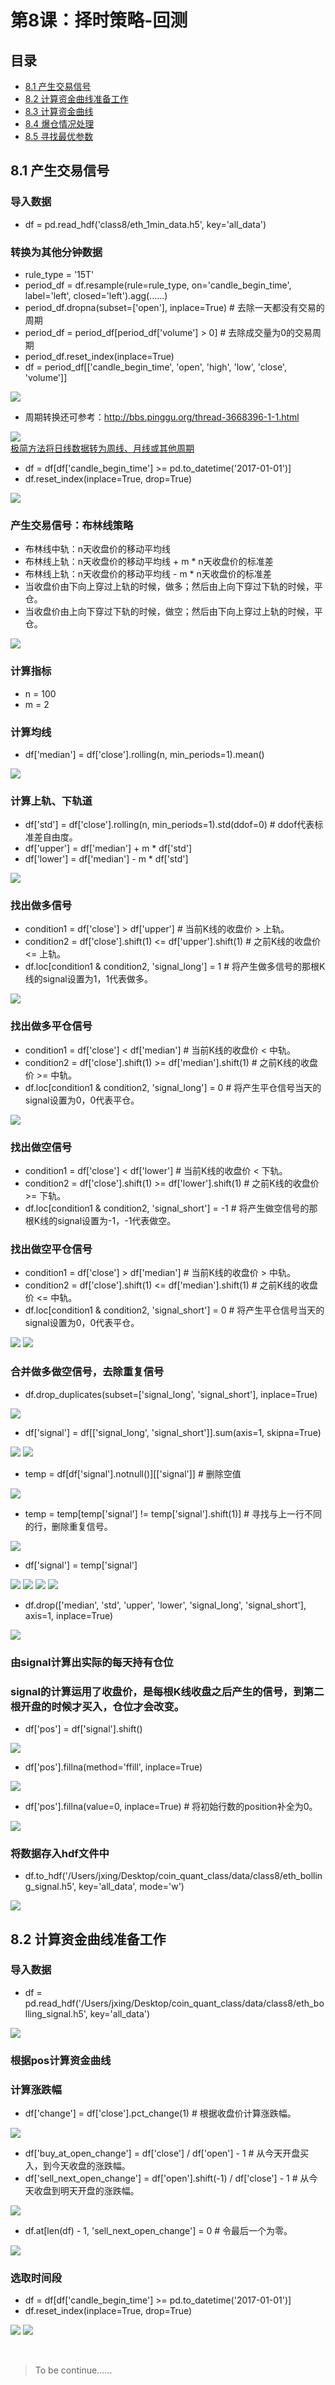 # 第8课：择时策略-回测
## 目录
* [8.1 产生交易信号](#81-产生交易信号)
* [8.2 计算资金曲线准备工作](#82-计算资金曲线准备工作)
* [8.3 计算资金曲线]()
* [8.4 爆仓情况处理]()
* [8.5 寻找最优参数]()

## 8.1 产生交易信号
### 导入数据
* df = pd.read_hdf('class8/eth_1min_data.h5', key='all_data')
### 转换为其他分钟数据
* rule_type = '15T'
* period_df = df.resample(rule=rule_type, on='candle_begin_time', label='left', closed='left').agg(……)
* period_df.dropna(subset=['open'], inplace=True)  # 去除一天都没有交易的周期
* period_df = period_df[period_df['volume'] > 0]  # 去除成交量为0的交易周期
* period_df.reset_index(inplace=True)
* df = period_df[['candle_begin_time', 'open', 'high', 'low', 'close', 'volume']]

![](https://img3.doubanio.com/view/photo/l/public/p2535187912.jpg)
* 周期转换还可参考：http://bbs.pinggu.org/thread-3668396-1-1.html

![](https://img3.doubanio.com/view/photo/l/public/p2542084203.jpg)
<br>
[极简方法将日线数据转为周线、月线或其他周期](极简方法将日线数据转为周线、月线或其他周期.py)
* df = df[df['candle_begin_time'] >= pd.to_datetime('2017-01-01')]
* df.reset_index(inplace=True, drop=True)

![](https://img3.doubanio.com/view/photo/l/public/p2535187851.jpg)
### 产生交易信号：布林线策略
* 布林线中轨：n天收盘价的移动平均线
* 布林线上轨：n天收盘价的移动平均线 + m * n天收盘价的标准差
* 布林线上轨：n天收盘价的移动平均线 - m * n天收盘价的标准差
* 当收盘价由下向上穿过上轨的时候，做多；然后由上向下穿过下轨的时候，平仓。
* 当收盘价由上向下穿过下轨的时候，做空；然后由下向上穿过上轨的时候，平仓。

![](https://img3.doubanio.com/view/photo/l/public/p2535257823.jpg)
### 计算指标
* n = 100
* m = 2
### 计算均线
* df['median'] = df['close'].rolling(n, min_periods=1).mean()

![](https://img3.doubanio.com/view/photo/l/public/p2535257855.jpg)
### 计算上轨、下轨道
* df['std'] = df['close'].rolling(n, min_periods=1).std(ddof=0)  # ddof代表标准差自由度。
* df['upper'] = df['median'] + m * df['std']
* df['lower'] = df['median'] - m * df['std']

![](https://img1.doubanio.com/view/photo/l/public/p2535257899.jpg)
### 找出做多信号
* condition1 = df['close'] > df['upper']  # 当前K线的收盘价 > 上轨。
* condition2 = df['close'].shift(1) <= df['upper'].shift(1)  # 之前K线的收盘价 <= 上轨。
* df.loc[condition1 & condition2, 'signal_long'] = 1  # 将产生做多信号的那根K线的signal设置为1，1代表做多。

![](https://img1.doubanio.com/view/photo/l/public/p2535704189.jpg)
### 找出做多平仓信号
* condition1 = df['close'] < df['median']  # 当前K线的收盘价 < 中轨。
* condition2 = df['close'].shift(1) >= df['median'].shift(1)  # 之前K线的收盘价 >= 中轨。
* df.loc[condition1 & condition2, 'signal_long'] = 0  # 将产生平仓信号当天的signal设置为0，0代表平仓。

![](https://img3.doubanio.com/view/photo/l/public/p2535704180.jpg)
### 找出做空信号
* condition1 = df['close'] < df['lower']  # 当前K线的收盘价 < 下轨。
* condition2 = df['close'].shift(1) >= df['lower'].shift(1)  # 之前K线的收盘价 >= 下轨。
* df.loc[condition1 & condition2, 'signal_short'] = -1  # 将产生做空信号的那根K线的signal设置为-1，-1代表做空。
### 找出做空平仓信号
* condition1 = df['close'] > df['median']  # 当前K线的收盘价 > 中轨。
* condition2 = df['close'].shift(1) <= df['median'].shift(1)  # 之前K线的收盘价 <= 中轨。
* df.loc[condition1 & condition2, 'signal_short'] = 0  # 将产生平仓信号当天的signal设置为0，0代表平仓。

![](https://img1.doubanio.com/view/photo/l/public/p2535704187.jpg)
![](https://img3.doubanio.com/view/photo/l/public/p2535704176.webp)
### 合并做多做空信号，去除重复信号
* df.drop_duplicates(subset=['signal_long', 'signal_short'], inplace=True)

![](https://img3.doubanio.com/view/photo/l/public/p2535704183.jpg)
* df['signal'] = df[['signal_long', 'signal_short']].sum(axis=1, skipna=True)

![](https://img1.doubanio.com/view/photo/l/public/p2535704177.jpg)
![](https://img3.doubanio.com/view/photo/l/public/p2535704184.jpg)
* temp = df[df['signal'].notnull()][['signal']]  # 删除空值

![](https://img3.doubanio.com/view/photo/l/public/p2535704185.jpg)
* temp = temp[temp['signal'] != temp['signal'].shift(1)]  # 寻找与上一行不同的行，删除重复信号。

![](https://img3.doubanio.com/view/photo/l/public/p2535704174.jpg)

* df['signal'] = temp['signal']

![](https://img3.doubanio.com/view/photo/l/public/p2535705960.jpg)
![](https://img3.doubanio.com/view/photo/l/public/p2535705973.jpg)
![](https://img3.doubanio.com/view/photo/l/public/p2535705952.jpg)
![](https://img1.doubanio.com/view/photo/l/public/p2535705979.jpg)
* df.drop(['median', 'std', 'upper', 'lower', 'signal_long', 'signal_short'], axis=1, inplace=True)

![](https://img1.doubanio.com/view/photo/l/public/p2535705969.jpg)
### 由signal计算出实际的每天持有仓位
### signal的计算运用了收盘价，是每根K线收盘之后产生的信号，到第二根开盘的时候才买入，仓位才会改变。
* df['pos'] = df['signal'].shift()

![](https://img1.doubanio.com/view/photo/l/public/p2535705977.jpg)
* df['pos'].fillna(method='ffill', inplace=True)

![](https://img3.doubanio.com/view/photo/l/public/p2535705961.jpg)
* df['pos'].fillna(value=0, inplace=True)  # 将初始行数的position补全为0。

![](https://img3.doubanio.com/view/photo/l/public/p2535705964.jpg)
### 将数据存入hdf文件中
* df.to_hdf('/Users/jxing/Desktop/coin_quant_class/data/class8/eth_bolling_signal.h5', key='all_data', mode='w')

![](https://img1.doubanio.com/view/photo/l/public/p2535705967.jpg)
## 8.2 计算资金曲线准备工作
### 导入数据
* df = pd.read_hdf('/Users/jxing/Desktop/coin_quant_class/data/class8/eth_bolling_signal.h5', key='all_data')

![](https://img3.doubanio.com/view/photo/l/public/p2535719966.jpg)
### 根据pos计算资金曲线
### 计算涨跌幅
* df['change'] = df['close'].pct_change(1)  # 根据收盘价计算涨跌幅。

![](https://img3.doubanio.com/view/photo/l/public/p2535719963.jpg)
* df['buy_at_open_change'] = df['close'] / df['open'] - 1  # 从今天开盘买入，到今天收盘的涨跌幅。
* df['sell_next_open_change'] = df['open'].shift(-1) / df['close'] - 1  # 从今天收盘到明天开盘的涨跌幅。

![](https://img3.doubanio.com/view/photo/l/public/p2535719960.jpg)
* df.at[len(df) - 1, 'sell_next_open_change'] = 0  # 令最后一个为零。

![](https://img3.doubanio.com/view/photo/l/public/p2535719955.jpg)
### 选取时间段
* df = df[df['candle_begin_time'] >= pd.to_datetime('2017-01-01')]
* df.reset_index(inplace=True, drop=True)

![](https://img3.doubanio.com/view/photo/l/public/p2535719956.jpg)
![](https://img1.doubanio.com/view/photo/l/public/p2535719958.jpg)

![]()
![]()
![]()
![]()
![]()
![]()
![]()
![]()
> To be continue……
